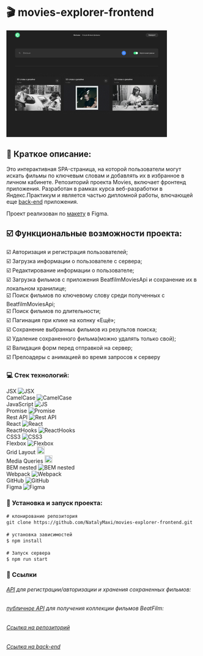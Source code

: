# :clapper: movies-explorer-frontend

![](src/images/preview.png)
## :page_with_curl: Краткое описание:
Это интерактивная SPA-страница, на которой пользователи могут искать фильмы по ключевым словам и добавлять их в избранное в личном кабинете.
Репозиторий проекта Movies, включает фронтенд приложения. Разработан в рамках курса веб-разработки в Яндекс.Практикум и является частью дипломной работы, влючающей еще [back-end](https://github.com/NatalyMaxi/movies-explorer-api) приложения.

Проект реализован по [макету](https://www.figma.com/file/ByLsFozKQQHClNeb6AzMu2/Diploma-Copy) в Figma.

## :ballot_box_with_check: Функциональные возможности проекта:

:ballot_box_with_check: Авторизация и регистрация пользователей;  
:ballot_box_with_check: Загрузка информации о пользователе с сервера;  
:ballot_box_with_check: Редактирование информации о пользователе;  
:ballot_box_with_check: Загрузка фильмов с приложения BeatfilmMoviesApi и сохранение их в локальном хранилице;  
:ballot_box_with_check: Поиск фильмов по ключевому слову среди полученных с BeatfilmMoviesApi;  
:ballot_box_with_check: Поиск фильмов по длительности;  
:ballot_box_with_check: Пагинация при клике на копнку «Ещё»;  
:ballot_box_with_check: Сохранение выбранных фильмов из результов поиска;  
:ballot_box_with_check: Удаление сохраненного фильма(можно удалять только свой);  
:ballot_box_with_check: Валидация форм перед отправкой на сервер;  
:ballot_box_with_check: Прелоадеры с анимацией во время запросов к серверу  




 ### :computer: Стек технологий:

JSX <img src="https://avatars.mds.yandex.net/i?id=3006e1b3daae3632480af65648c5f37d09cd1a1a-4356414-images-thumbs&n=13&exp=1" alt="JSX" width="20" height="20"/>  
CamelCase <img src="https://avatars.mds.yandex.net/i?id=d4d7bff7b763bc2d359c02ccbce124cd-5253062-images-thumbs&n=13&exp=1" alt="CamelCase" width="20" height="20"/>  
JavaScript <img src="https://img.icons8.com/color/38/000000/javascript--v1.png" alt="JS" width="20" height="20"/>  
Promise <img src="https://avatars.mds.yandex.net/i?id=ffdd0c761103eeed7e64e541f747b08f428fc43d-8243435-images-thumbs&n=13&exp=1" alt="Promise" width="20" height="20"/>  
Rest API <img src="https://avatars.mds.yandex.net/i?id=6dcf463f0320739b5d8e51539fa97208-5878173-images-thumbs&n=13&exp=1" alt="Rest API" width="20" height="20"/>  
React <img src="https://img.icons8.com/ultraviolet/38/000000/react--v1.png" alt="React" width="20" height="20"/>  
ReactHooks <img src="https://avatars.mds.yandex.net/i?id=3eb973eaaf9433d0d486f636964c20d1e113166b-5108022-images-thumbs&n=13&exp=1" alt="ReactHooks" width="20" height="20"/>  
CSS3 <img src="https://img.icons8.com/stickers/2x/css3.png" alt="CSS3" width="20" height="20"/>  
Flexbox <img src="https://avatars.mds.yandex.net/i?id=e1901bd3569a85ebdc91cec3b392a061-5234049-images-thumbs&n=13&exp=1" alt="Flexbox" width="20" height="20"/>  
Grid Layout <img src="https://avatars.mds.yandex.net/i?id=a279ee76ee07008dde73bc99de8b09a030da93f0-4162430-images-thumbs&n=13&exp=1;" width="20" height="20"/>  
Media Queries <img src="https://avatars.mds.yandex.net/i?id=40ae60f4aa596ea446a6a70c8fce7b29-5204918-images-thumbs&n=13&exp=1" width="20" height="20" lt="@media"/>  
BEM nested <img src="https://img.icons8.com/office/30/000000/plugin.png" alt="BEM nested" width="20" height="20"/>  
Webpack <img src="https://avatars.mds.yandex.net/i?id=051cdceddbf7ff78346b435824ad80994baf1140-5313698-images-thumbs&n=13&exp=1"  alt="Webpack" width="20" height="20"/>  
GitHub <img src="https://github.githubassets.com/images/modules/logos_page/GitHub-Mark.png"  alt="GitHub" width="20" height="20"/>  
Figma <img src="https://img.icons8.com/color/32/000000/figma--v1.png" alt="Figma" width="20" height="20"/>  


### :rocket: Установка и запуск проекта:

```
# клонирование репозитория
git clone https://github.com/NatalyMaxi/movies-explorer-frontend.git

# установка зависимостей
$ npm install

# Запуск сервера
$ npm run start

```

### :link: Ссылки
###### [API](https://api.domainname.nataly.nomoredomains.icu) для регистрации/авторизации и хранения сохраненных фильмов:  
###### [публичное API](https://api.nomoreparties.co/beatfilm-movies) для получения коллекции фильмов BeatFilm:  
###### [Ссылка на репозиторий](https://github.com/NatalyMaxi/movies-explorer-frontend)  
###### [Ссылка на back-end](https://github.com/NatalyMaxi/movies-explorer-api)  




